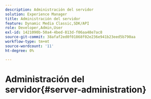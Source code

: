 ```yaml
---
description: Administración del servidor
solution: Experience Manager
title: Administración del servidor
feature: Dynamic Media Classic,SDK/API
role: Developer,Admin,User
exl-id: 1421090b-50a4-4bed-813d-f06aa48e7ac8
source-git-commit: 38afaf2ed0f01868f02e236e941b23eed5b790aa
workflow-type: tm+mt
source-wordcount: '11'
ht-degree: 0%

---
```


# Administración del servidor{#server-administration}
